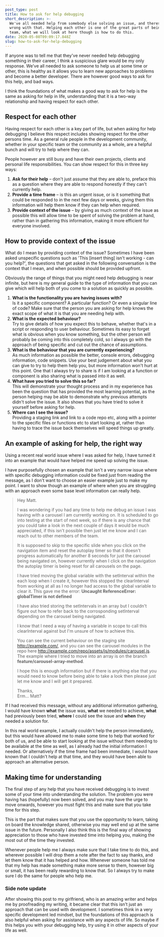 ```yaml
---
post_type: post
title: How to ask for help debugging
short_description: >-
  We've all needed help from somebody else solving an issue, and theres nothing
  wrong with that. Helping each other is one of the great parts of being in a
  team, what we will look at here though is how to do this.
date: 2020-05-08T09:09:17.848Z
slug: how-to-ask-for-help-debugging
---
```

If anyone was to tell me that they've never needed help debugging something in their career, I think a suspicious glare would be my only response. We've all needed to ask someone to help us at some time or other, this is healthy as it allows you to learn new approaches to problems and become a better developer. There are however good ways to ask for this help, and bad ways.

I think the foundations of what makes a good way to ask for help is the same as asking for help in life, understanding that it is a two-way relationship and having respect for each other.

## Respect for each other

Having respect for each other is a key part of life, but when asking for help debugging I believe this respect includes showing respect for the other persons time. As a general rule people in the development community, whether in your specific team or the community as a whole, are a helpful bunch and will try to help where they can. 

People however are still busy and have their own projects, clients and personal life responsibilities. You can show respect for this in three key ways:

1. **Ask for their help** – don't just assume that they are able to, preface this as a question where they are able to respond honestly if they can't currently help.
2. **Provide a time frame** – is this an urgent issue, or is it something that could be responded to in the next few days or weeks, giving them this information will help them know if they can help when required.
3. **Provide context of the issue** – by giving as much context of the issue as possible this will allow time to be spent of solving the problem at hand, rather than in gathering this information, making it more efficient for everyone involved.

## How to provide context of the issue

What do I mean by providing context of the issue? Sometimes I have been asked unspecific questions such as 'This \[insert thing] isn't working - can you help?', the questions that get asked in the following conversation is the context that I mean, and when possible should be provided upfront.

Obviously the range of things that you might need help debugging is near infinite, but here is my general guide to the type of information that you can give which will help both of you come to a solution as quickly as possible.

1. **What is the functionality you are having issues with?**\
   Is it a specific component? A particular function? Or even a singular line of code? Make sure that the person you are asking for help knows the exact scope of what it is that you are needing help with.
2. **What is the expected behaviour?**\
   Try to give details of how you expect this to behave, whether that's in a script or responding to user behaviour. Sometimes its easy to forget what is obvious when you know something, but the other person will probably be coming into this completely cold, so I always go with the approach of being specific and cut out the chance of assumptions.
3. **What is the behaviour that you are currently experiencing?**\
   As much information as possible the better, console errors, debugging information, code snippets. Use your best judgement about what you can give to try to help them help you, but more information won't hurt at this point. One that I always try to share is if I am looking at a function or component is also sharing what is passed into it as well.
4. **What have you tried to solve this so far?** \
   This will demonstrate your thought process and in my experience has been the question that has provided the most learning potential, as the person helping may be able to demonstrate why previous attempts didn't solve the issue. It also shows that you have tried to solve it yourself before asking for help.
5. **Where can I see the issue?**\
   Providing a staging link and link to a code repo etc, along with a pointer to the specific files or functions etc to start looking at, rather than having to trace the issue back themselves will speed things up greatly.

## An example of asking for help, the right way

Using a recent real world issue where I was asked for help, I have turned it into an example that would have helped me speed up solving the issue.

I have purposefully chosen an example that isn't a very narrow issue where with specific debugging information could be fixed just from reading the message, as I don't want to choose an easier example just to make my point. I want to show though an example of where when you are struggling with an approach even some base level information can really help.

> Hey Matt. 
>
> I was wondering if you had any time to help me debug an issue I was having with a carousel I am currently working on. It is scheduled to go into testing at the start of next week, so if there is any chance that you could take a look in the next couple of days it would be much appreciated, if this isn't possible then just let me know and I can reach out to other members of the team.
>
> It is supposed to skip to the specific slide when you click on the navigation item and reset the autoplay timer so that it doesn't progress automatically for another 8 seconds for just the carousel being navigated on, however currently when I click on the navigation the autoplay timer is being reset for all carousels on the page.
>
> I have tried moving the global variable with the setInterval within the each loop when I create it, however this stopped the clearInterval from working at all as I no longer had access to the global variable to clear it. This gave me the error: **Uncaught ReferenceError: globalTimer is not defined**
>
> I have also tried storing the setIntervals in an array but I couldn't figure out how to refer back to the corrosponding setInterval depending on the carousel being navigated.
>
> I know that I need a way of having a variable in scope to call this clearInterval against but I'm unsure of how to achieve this.
>
> You can see the current behaviour on the staging site <http://example.com/>, and you can see the carousel modules in the repo here <http://example.com/repo/assets/js/modules/carousel.js>. The example where I tried to move into an array is on the branch **feature/carousel-array-method**.
>
> I hope this is enough information but if there is anything else that you would need to know before being able to take a look then please just let me know and I will get it prepared.
>
> Thanks,\
> Erm... Matt?

If I had received this message, without any additional information gathering, I would have known **what** the issue was, **what** we needed to achieve, **what** had previously been tried, **where** I could see the issue and **when** they needed a solution for.

In this real world example, I actually couldn't help the person immediately, but this would have allowed me to make some time to help that worked for both of us, and be able to start looking at the issue without them needing to be available at the time as well, as I already had the initial information I needed. Or alternatively if the time frame had been immediate, I would have known that I couldn't help at that time, and they would have been able to approach an alternative person.

## Making time for understanding

The final step of any help that you have received debugging is to invest some of your time into understanding the solution. The problem you were having has (hopefully) now been solved, and you may have the urge to move onwards, however you must fight this and make sure that you take time for this step.

This is the part that makes sure that you use the opportunity to learn, taking on board the knowledge shared, otherwise you may well end up at the same issue in the future. Personally I also think this is the final way of showing appreciation to those who have invested time into helping you, making the most out of the time they invested. 

Whenever people help me I always make sure that I take time to do this, and wherever possible I will drop them a note after the fact to say thanks, and let them know that it has helped and how. Whenever someone has told me that my help has made something make more sense to them, however big or small, it has been really rewarding to know that. So I always try to make sure I do the same for people who help me.

### Side note update

After showing this post to my girlfriend, who is an amazing writer and helps me by proofreading my writing, it became clear that this isn't just an approach that can be used with development. I sometimes think in a very specific development led mindset, but the foundations of this approach is also helpful when asking for assistance with any aspects of life. So maybe if this helps you with your debugging help, try using it in other aspects of your life as well.